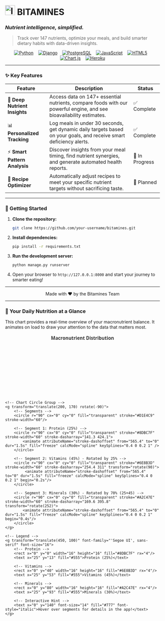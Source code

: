 # <img src="https://raw.githubusercontent.com/user-attachments/assets/dd3a5fdf-3d44-469b-9a99-4c07d3b07044" width="32" height="32" alt="logo"> BITAMINES
### *Nutrient intelligence, simplified.*
> Track over 147 nutrients, optimize your meals, and build smarter dietary habits with data-driven insights.

<div align="center">

[![Python](https://img.shields.io/badge/Python-3776AB?style=for-the-badge&logo=python&logoColor=white)](https://www.python.org/)   
[![Django](https://img.shields.io/badge/Django-092E20?style=for-the-badge&logo=django&logoColor=white)](https://www.djangoproject.com/)   
[![PostgreSQL](https://img.shields.io/badge/PostgreSQL-4169E1?style=for-the-badge&logo=postgresql&logoColor=white)](https://www.postgresql.org/)   
[![JavaScript](https://img.shields.io/badge/JavaScript-F7DF1E?style=for-the-badge&logo=javascript&logoColor=black)](https://developer.mozilla.org/en-US/docs/Web/JavaScript)   
[![HTML5](https://img.shields.io/badge/HTML5-E34F26?style=for-the-badge&logo=html5&logoColor=white)](https://developer.mozilla.org/en-US/docs/Web/Guide/HTML/HTML5)   
[![Chart.js](https://img.shields.io/badge/Chart.js-FF6384?style=for-the-badge&logo=chartdotjs&logoColor=white)](https://www.chartjs.org/)   
[![Heroku](https://img.shields.io/badge/Heroku-430098?style=for-the-badge&logo=heroku&logoColor=white)](https://www.heroku.com/)

</div>

---

### ✨ Key Features

| Feature                 | Description                                                                                             | Status      |
| ----------------------- | ------------------------------------------------------------------------------------------------------- | ----------- |
| 🧬 **Deep Nutrient Insights** | Access data on 147+ essential nutrients, compare foods with our powerful engine, and see bioavailability estimates. | ✅ Complete |
| 📊 **Personalized Tracking**  | Log meals in under 30 seconds, get dynamic daily targets based on your goals, and receive smart deficiency alerts. | ✅ Complete |
| ⚡ **Smart Pattern Analysis**  | Discover insights from your meal timing, find nutrient synergies, and generate automated health reports.        | 🚧 In Progress |
| 🍏 **Recipe Optimizer**      | Automatically adjust recipes to meet your specific nutrient targets without sacrificing taste.                | 📅 Planned   |

---

### 🚀 Getting Started

1.  **Clone the repository:**
    ```bash
    git clone https://github.com/your-username/bitamines.git
    ```
2.  **Install dependencies:**
    ```bash
    pip install -r requirements.txt
    ```
3.  **Run the development server:**
    ```bash
    python manage.py runserver
    ```
4.  Open your browser to `http://127.0.0.1:8000` and start your journey to smarter eating!

---

<p align="center">
  Made with ❤️ by the Bitamines Team
</p>

---

### 🌱 Your Daily Nutrition at a Glance

This chart provides a real-time overview of your macronutrient balance. It animates on load to draw your attention to the data that matters most.





<!-- SELF-ANIMATING SVG PIE CHART - Placed at the very end for maximum compatibility -->
<svg width="100%" height="320" viewBox="0 0 800 320" xmlns="http://www.w3.org/2000/svg">
    <!-- Chart Title -->
    <text x="400" y="30" font-family="'Segoe UI', sans-serif" font-size="24" font-weight="600" text-anchor="middle" fill="#333">Macronutrient Distribution</text>

    <!-- Chart Circle Group -->
    <g transform="translate(200, 170) rotate(-90)">
        <!-- Segments -->
        <circle r="90" cx="0" cy="0" fill="transparent" stroke="#D1E4C9" stroke-width="60"/>
        
        <!-- Segment 1: Protein (25%) -->
        <circle r="90" cx="0" cy="0" fill="transparent" stroke="#8DBC7F" stroke-width="60" stroke-dasharray="141.3 424.1">
            <animate attributeName="stroke-dashoffset" from="565.4" to="0" dur="1.5s" fill="freeze" calcMode="spline" keySplines="0.4 0 0.2 1" />
        </circle>
        
        <!-- Segment 2: Vitamins (45%) - Rotated by 25% -->
        <circle r="90" cx="0" cy="0" fill="transparent" stroke="#6E8B3D" stroke-width="60" stroke-dasharray="254.4 311" transform="rotate(90)">
             <animate attributeName="stroke-dashoffset" from="565.4" to="0" dur="1.5s" fill="freeze" calcMode="spline" keySplines="0.4 0 0.2 1" begin="0.2s"/>
        </circle>
        
        <!-- Segment 3: Minerals (30%) - Rotated by 70% (25+45) -->
        <circle r="90" cx="0" cy="0" fill="transparent" stroke="#A2C47E" stroke-width="60" stroke-dasharray="169.6 395.8" transform="rotate(252)">
            <animate attributeName="stroke-dashoffset" from="565.4" to="0" dur="1.5s" fill="freeze" calcMode="spline" keySplines="0.4 0 0.2 1" begin="0.4s"/>
        </circle>
    </g>

    <!-- Legend -->
    <g transform="translate(450, 100)" font-family="'Segoe UI', sans-serif" font-size="16">
        <!-- Protein -->
        <rect x="0" y="0" width="16" height="16" fill="#8DBC7F" rx="4"/>
        <text x="25" y="13" fill="#555">Protein (25%)</text>
        
        <!-- Vitamins -->
        <rect x="0" y="40" width="16" height="16" fill="#6E8B3D" rx="4"/>
        <text x="25" y="53" fill="#555">Vitamins (45%)</text>
        
        <!-- Minerals -->
        <rect x="0" y="80" width="16" height="16" fill="#A2C47E" rx="4"/>
        <text x="25" y="93" fill="#555">Minerals (30%)</text>

        <!-- Interactive Hint -->
        <text x="0" y="140" font-size="14" fill="#777" font-style="italic">Hover over segments for details in the app!</text>
    </g>
</svg>










